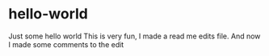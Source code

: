 # hello-world
Just some hello world
This is very fun, I made a read me edits file.
And now I made some comments to the edit
